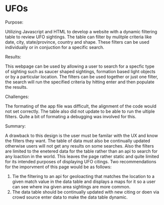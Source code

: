 # UFOs

Purpose: 

  Utilizing Javascript and HTML to develop a website with a dynamic filtering table to review UFO sightings. The table can filter by mulitple criteria like date, city, state/province, country and shape. These filters can be used individually or in conjuction for a specific search. 
  
Results:

  This webpage can be used by allowing a user to search for a specfic type of sighting such as saucer shaped sightings, formation based light objects or by a particular location. The filters can be used together or just one filter, the search will run the specified criteria by hitting enter and then populate the results. 
  
Challenges: 

  The formating of the app file was difficult, the alignment of the code would not set correctly. The table also did not update to be able to run the ultiple filters. Quite a bit of formating a debugging was involved for this. 
  
Summary:

  A drawback to this design is the user must be familar with the UX and know the filters they want. The table of data must also be continually updated otherwise users will not get any results on some searches. Also the filters are limited to the enetered data for the table rather than an api to search for any loaction in the world. This leaves the page rather static and quite limited for its intended purposes of displaying UFO citings. Two recommendations for the imporvment of this page would be as follows:
  
  1. Tie the filtering to an api for geoloacting that matches the location to a given match value in the data table and displays a maps for it so a user can see where ina  given area sightings are more common.
  2. The data table should be continually updated with new citing or doen via crowd source enter data to make the data table dynamic. 
